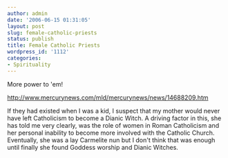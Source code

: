 ```yaml
---
author: admin
date: '2006-06-15 01:31:05'
layout: post
slug: female-catholic-priests
status: publish
title: Female Catholic Priests
wordpress_id: '1112'
categories:
- Spirituality
---
```

More power to 'em!

<a href="http://www.mercurynews.com/mld/mercurynews/news/14688209.htm">http://www.mercurynews.com/mld/mercurynews/news/14688209.htm</a>

If they had existed when I was a kid, I suspect that my mother would never have left Catholicism to become a Dianic Witch. A driving factor in this, she has told me very clearly, was the role of women in Roman Catholicism and her personal inability to become more involved with the Catholic Church. Eventually, she was a lay Carmelite nun but I don't think that was enough until finally she found Goddess worship and Dianic Witches.
